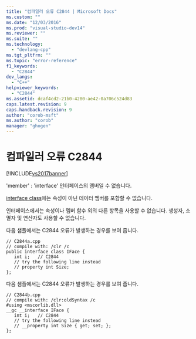 ```yaml
---
title: "컴파일러 오류 C2844 | Microsoft Docs"
ms.custom: ""
ms.date: "12/03/2016"
ms.prod: "visual-studio-dev14"
ms.reviewer: ""
ms.suite: ""
ms.technology: 
  - "devlang-cpp"
ms.tgt_pltfrm: ""
ms.topic: "error-reference"
f1_keywords: 
  - "C2844"
dev_langs: 
  - "C++"
helpviewer_keywords: 
  - "C2844"
ms.assetid: dcaf4cd2-21b0-4280-ae42-0a706c524d83
caps.latest.revision: 9
caps.handback.revision: 9
author: "corob-msft"
ms.author: "corob"
manager: "ghogen"
---
```

# 컴파일러 오류 C2844
[!INCLUDE[vs2017banner](../../assembler/inline/includes/vs2017banner.md)]

'member' : 'interface' 인터페이스의 멤버일 수 없습니다.  
  
 [interface class](../../windows/interface-class-cpp-component-extensions.md)에는 속성이 아닌 데이터 멤버를 포함할 수 없습니다.  
  
 인터페이스에서는 속성이나 멤버 함수 외의 다른 항목을 사용할 수 없습니다.  생성자, 소멸자 및 연산자도 사용할 수 없습니다.  
  
 다음 샘플에서는 C2844 오류가 발생하는 경우를 보여 줍니다.  
  
```  
// C2844a.cpp  
// compile with: /clr /c  
public interface class IFace {  
   int i;   // C2844  
   // try the following line instead  
   // property int Size;  
};  
```  
  
 다음 샘플에서는 C2844 오류가 발생하는 경우를 보여 줍니다.  
  
```  
// C2844b.cpp  
// compile with: /clr:oldSyntax /c  
#using <mscorlib.dll>  
__gc __interface IFace {  
   int i;   // C2844  
   // try the following line instead  
   // __property int Size { get; set; };  
};  
```